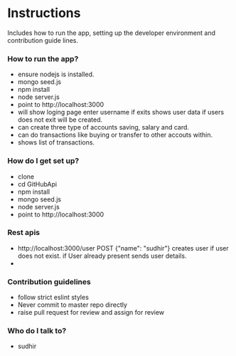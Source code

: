 # Instructions #

Includes how to run the app, setting up the developer environment and contribution guide lines.

### How to run the app? ###
* ensure nodejs is installed.
* mongo seed.js
* npm install
* node server.js
* point to http://localhost:3000
* will show loging page enter username if exits shows user data if users does not exit will be created.
* can create three type of accounts saving, salary and card.
* can do transactions like buying or transfer to other accouts within.
* shows list of transactions.

### How do I get set up? ###

* clone 
* cd GitHubApi
* npm install
* mongo seed.js
* node server.js
* point to http://localhost:3000

### Rest apis
* http://localhost:3000/user POST {"name": "sudhir"}  creates user if user does not exist. if User already present sends user details.
* 

### Contribution guidelines ###

* follow strict eslint styles
* Never commit to master repo directly
* raise pull request for review and assign for review

### Who do I talk to? ###

* sudhir

